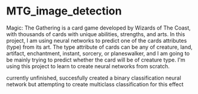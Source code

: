 # MTG_image_detection

Magic: The Gathering is a card game developed by Wizards of The Coast, with thousands of cards with unique abilities, strengths, and arts. In this project, I am using neural networks to predict one of the cards attributes (type) from its art. The type attribute of cards can be any of creature, land, artifact, enchantment, instant, sorcery, or planeswalker, and I am going to be mainly trying to predict whether the card will be of creature type. I'm using this project to learn to create neural networks from scratch.

currently unfinished, succesfully created a binary classification neural network but attempting to create multiclass classification for this effect
